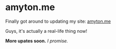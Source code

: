 amyton.me
===========================

Finally got around to updating my site: [amyton.me](http://amyton.me)

Guys, it's actually a real-life thing now!

**More upates soon.** *I promise.*
